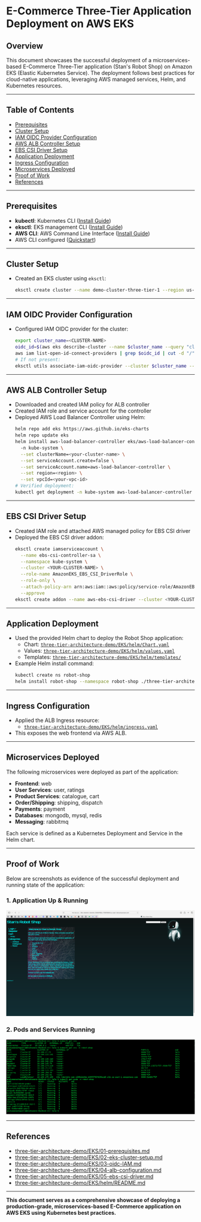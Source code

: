 # E-Commerce Three-Tier Application Deployment on AWS EKS

## Overview
This document showcases the successful deployment of a microservices-based E-Commerce Three-Tier application (Stan's Robot Shop) on Amazon EKS (Elastic Kubernetes Service). The deployment follows best practices for cloud-native applications, leveraging AWS managed services, Helm, and Kubernetes resources.

---

## Table of Contents
- [Prerequisites](#prerequisites)
- [Cluster Setup](#cluster-setup)
- [IAM OIDC Provider Configuration](#iam-oidc-provider-configuration)
- [AWS ALB Controller Setup](#aws-alb-controller-setup)
- [EBS CSI Driver Setup](#ebs-csi-driver-setup)
- [Application Deployment](#application-deployment)
- [Ingress Configuration](#ingress-configuration)
- [Microservices Deployed](#microservices-deployed)
- [Proof of Work](#proof-of-work)
- [References](#references)

---

## Prerequisites
- **kubectl**: Kubernetes CLI ([Install Guide](https://docs.aws.amazon.com/eks/latest/userguide/install-kubectl.html))
- **eksctl**: EKS management CLI ([Install Guide](https://docs.aws.amazon.com/eks/latest/userguide/eksctl.html))
- **AWS CLI**: AWS Command Line Interface ([Install Guide](https://docs.aws.amazon.com/cli/latest/userguide/cli-chap-install.html))
- AWS CLI configured ([Quickstart](https://docs.aws.amazon.com/cli/latest/userguide/cli-configure-quickstart.html#cli-configure-quickstart-config))

---

## Cluster Setup
- Created an EKS cluster using `eksctl`:
  ```sh
  eksctl create cluster --name demo-cluster-three-tier-1 --region us-east-1
  ```

---

## IAM OIDC Provider Configuration
- Configured IAM OIDC provider for the cluster:
  ```sh
  export cluster_name=<CLUSTER-NAME>
  oidc_id=$(aws eks describe-cluster --name $cluster_name --query "cluster.identity.oidc.issuer" --output text | cut -d '/' -f 5)
  aws iam list-open-id-connect-providers | grep $oidc_id | cut -d "/" -f4
  # If not present:
  eksctl utils associate-iam-oidc-provider --cluster $cluster_name --approve
  ```

---

## AWS ALB Controller Setup
- Downloaded and created IAM policy for ALB controller
- Created IAM role and service account for the controller
- Deployed AWS Load Balancer Controller using Helm:
  ```sh
  helm repo add eks https://aws.github.io/eks-charts
  helm repo update eks
  helm install aws-load-balancer-controller eks/aws-load-balancer-controller \  
    -n kube-system \
    --set clusterName=<your-cluster-name> \
    --set serviceAccount.create=false \
    --set serviceAccount.name=aws-load-balancer-controller \
    --set region=<region> \
    --set vpcId=<your-vpc-id>
  # Verified deployment:
  kubectl get deployment -n kube-system aws-load-balancer-controller
  ```

---

## EBS CSI Driver Setup
- Created IAM role and attached AWS managed policy for EBS CSI driver
- Deployed the EBS CSI driver addon:
  ```sh
  eksctl create iamserviceaccount \
    --name ebs-csi-controller-sa \
    --namespace kube-system \
    --cluster <YOUR-CLUSTER-NAME> \
    --role-name AmazonEKS_EBS_CSI_DriverRole \
    --role-only \
    --attach-policy-arn arn:aws:iam::aws:policy/service-role/AmazonEBSCSIDriverPolicy \
    --approve
  eksctl create addon --name aws-ebs-csi-driver --cluster <YOUR-CLUSTER-NAME> --service-account-role-arn arn:aws:iam::<AWS-ACCOUNT-ID>:role/AmazonEKS_EBS_CSI_DriverRole --force
  ```

---

## Application Deployment
- Used the provided Helm chart to deploy the Robot Shop application:
  - Chart: [`three-tier-architecture-demo/EKS/helm/Chart.yaml`](three-tier-architecture-demo/EKS/helm/Chart.yaml)
  - Values: [`three-tier-architecture-demo/EKS/helm/values.yaml`](three-tier-architecture-demo/EKS/helm/values.yaml)
  - Templates: [`three-tier-architecture-demo/EKS/helm/templates/`](three-tier-architecture-demo/EKS/helm/templates/)
- Example Helm install command:
  ```sh
  kubectl create ns robot-shop
  helm install robot-shop --namespace robot-shop ./three-tier-architecture-demo/EKS/helm
  ```

---

## Ingress Configuration
- Applied the ALB Ingress resource:
  - [`three-tier-architecture-demo/EKS/helm/ingress.yaml`](three-tier-architecture-demo/EKS/helm/ingress.yaml)
- This exposes the web frontend via AWS ALB.

---

## Microservices Deployed
The following microservices were deployed as part of the application:
- **Frontend**: web
- **User Services**: user, ratings
- **Product Services**: catalogue, cart
- **Order/Shipping**: shipping, dispatch
- **Payments**: payment
- **Databases**: mongodb, mysql, redis
- **Messaging**: rabbitmq

Each service is defined as a Kubernetes Deployment and Service in the Helm chart.

---

## Proof of Work
Below are screenshots as evidence of the successful deployment and running state of the application:

### 1. Application Up & Running
![E-Commerce Application Up & Running](Now_3Tier_Ecom_Application_Up&Running.png)

### 2. Pods and Services Running
![Pods and Services Running](Pods_Service_Up&Runing.png)

---

## References
- [three-tier-architecture-demo/EKS/01-prerequisites.md](three-tier-architecture-demo/EKS/01-prerequisites.md)
- [three-tier-architecture-demo/EKS/02-eks-cluster-setup.md](three-tier-architecture-demo/EKS/02-eks-cluster-setup.md)
- [three-tier-architecture-demo/EKS/03-oidc-IAM.md](three-tier-architecture-demo/EKS/03-oidc-IAM.md)
- [three-tier-architecture-demo/EKS/04-alb-configuration.md](three-tier-architecture-demo/EKS/04-alb-configuration.md)
- [three-tier-architecture-demo/EKS/05-ebs-csi-driver.md](three-tier-architecture-demo/EKS/05-ebs-csi-driver.md)
- [three-tier-architecture-demo/EKS/helm/README.md](three-tier-architecture-demo/EKS/helm/README.md)

---

**This document serves as a comprehensive showcase of deploying a production-grade, microservices-based E-Commerce application on AWS EKS using Kubernetes best practices.** 

